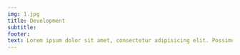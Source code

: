 ```yaml
---
img: 1.jpg
title: Development
subtitle: 
footer: 
text: Lorem ipsum dolor sit amet, consectetur adipisicing elit. Possimus aut mollitia eum ipsum fugiat odio officiis odit.
---
```


